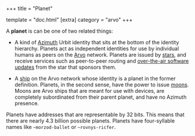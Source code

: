 +++
title = "Planet"

template = "doc.html"
[extra]
category = "arvo"
+++

A **planet** is can be one of two related things:

- A kind of [Azimuth](../azimuth) Urbit identity that sits at the bottom of the identity hierarchy. Planets act as independent identities for use by individual humans as peers on the [Arvo](../arvo) network. Planets are issued by [stars](../star), and receive services such as peer-to-peer routing and [over-the-air software updates](../ota-updates) from the star that sponsors them.

- A [ship](../ship) on the Arvo network whose identity is a planet in the former definition. Planets, in the second sense, have the power to issue [moons](../moon). Moons are Arvo ships that are meant for use with devices, are completely subordinated from their parent planet, and have no Azimuth presence. 

Planets have addresses that are representable by 32 bits. This means that there are nearly 4.3 billion possible planets. Planets have four-syllable names like `~morzod-ballet` or `~rovnys-ricfer`.
